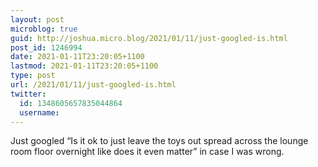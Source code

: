 ```yaml
---
layout: post
microblog: true
guid: http://joshua.micro.blog/2021/01/11/just-googled-is.html
post_id: 1246994
date: 2021-01-11T23:20:05+1100
lastmod: 2021-01-11T23:20:05+1100
type: post
url: /2021/01/11/just-googled-is.html
twitter:
  id: 1348605657835044864
  username: 
---
```

Just googled “Is it ok to just leave the toys out spread across the lounge room floor overnight like does it even matter” in case I was wrong.
